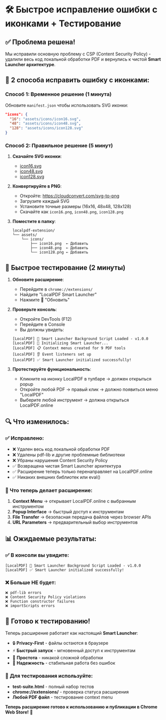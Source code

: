 # 🛠️ Быстрое исправление ошибки с иконками + Тестирование

## ✅ **Проблема решена!**

Мы исправили основную проблему с CSP (Content Security Policy) - удалили весь код локальной обработки PDF и вернулись к чистой **Smart Launcher архитектуре**.

## 🎯 **2 способа исправить ошибку с иконками:**

### **Способ 1: Временное решение (1 минута)**

Обновите `manifest.json` чтобы использовать SVG иконки:

```json
"icons": {
  "16": "assets/icons/icon16.svg",
  "48": "assets/icons/icon48.svg", 
  "128": "assets/icons/icon128.svg"
}
```

### **Способ 2: Правильное решение (5 минут)**

1. **Скачайте SVG иконки**:
   - [icon16.svg](https://raw.githubusercontent.com/ulinycoin/localpdf-extension/main/assets/icons/icon16.svg)
   - [icon48.svg](https://raw.githubusercontent.com/ulinycoin/localpdf-extension/main/assets/icons/icon48.svg)  
   - [icon128.svg](https://raw.githubusercontent.com/ulinycoin/localpdf-extension/main/assets/icons/icon128.svg)

2. **Конвертируйте в PNG**:
   - Откройте: https://cloudconvert.com/svg-to-png
   - Загрузите каждый SVG
   - Установите точные размеры (16x16, 48x48, 128x128)
   - Скачайте как `icon16.png`, `icon48.png`, `icon128.png`

3. **Поместите в папку**:
   ```
   localpdf-extension/
   └── assets/
       └── icons/
           ├── icon16.png  ← Добавить
           ├── icon48.png  ← Добавить
           └── icon128.png ← Добавить
   ```

## 🧪 **Быстрое тестирование (2 минуты)**

1. **Обновите расширение**:
   - Перейдите в `chrome://extensions/`
   - Найдите "LocalPDF Smart Launcher"
   - Нажмите 🔄 "Обновить"

2. **Проверьте консоль**:
   - Откройте DevTools (F12)
   - Перейдите в Console
   - Вы должны увидеть:
   ```
   [LocalPDF] 🚀 Smart Launcher Background Script Loaded - v1.0.0
   [LocalPDF] 🎯 Initializing Smart Launcher...
   [LocalPDF] 📋 Context menus created for 9 PDF tools
   [LocalPDF] 👂 Event listeners set up
   [LocalPDF] ✅ Smart Launcher initialized successfully!
   ```

3. **Протестируйте функциональность**:
   - Кликните на иконку LocalPDF в тулбаре → должен открыться popup
   - Откройте любой PDF → правый клик → должно появиться меню "LocalPDF"
   - Выберите любой инструмент → должна открыться LocalPDF.online

## 🔍 **Что изменилось:**

### ✅ **Исправлено:**
- ❌ Удален весь код локальной обработки PDF
- ❌ Удалены pdf-lib и другие проблемные библиотеки
- ❌ Убраны нарушения Content Security Policy
- ✅ Возвращена чистая Smart Launcher архитектура
- ✅ Расширение теперь только перенаправляет на LocalPDF.online
- ✅ Никаких внешних библиотек или eval()

### 🎯 **Что теперь делает расширение:**
1. **Context Menu** → открывает LocalPDF.online с выбранным инструментом
2. **Popup Interface** → быстрый доступ к инструментам
3. **File Transfer** → безопасная передача файлов через browser APIs
4. **URL Parameters** → предварительный выбор инструментов

## 📊 **Ожидаемые результаты:**

### ✅ **В консоли вы увидите:**
```
[LocalPDF] 🚀 Smart Launcher Background Script Loaded - v1.0.0
[LocalPDF] ✅ Smart Launcher initialized successfully!
```

### ❌ **Больше НЕ будет:**
```
❌ pdf-lib errors
❌ Content Security Policy violations  
❌ Function constructor failures
❌ importScripts errors
```

## 🎉 **Готово к тестированию!**

Теперь расширение работает как настоящий **Smart Launcher**:
- 🔒 **Privacy-First** - файлы остаются в браузере
- ⚡ **Быстрый запуск** - мгновенный доступ к инструментам
- 🎯 **Простота** - никакой сложной обработки
- 🔄 **Надежность** - стабильная работа без ошибок

### 📝 **Для тестирования используйте:**
- **test-suite.html** - полный набор тестов
- **chrome://extensions/** - проверка статуса расширения
- **Любой PDF файл** - тестирование context menu

**Теперь расширение готово к использованию и публикации в Chrome Web Store!** 🚀
